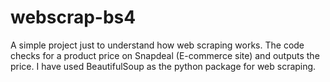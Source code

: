 # webscrap-bs4
A simple project just to understand how web scraping works.  The code checks for a product price on Snapdeal (E-commerce site) and outputs the price. I have used BeautifulSoup as the python package for web scraping.
